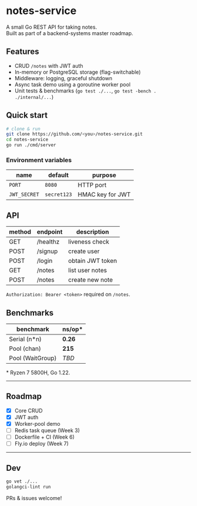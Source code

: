 # notes-service

A small Go REST API for taking notes.  
Built as part of a backend-systems master roadmap.

## Features
- CRUD `/notes` with JWT auth
- In-memory or PostgreSQL storage (flag-switchable)
- Middleware: logging, graceful shutdown
- Async task demo using a goroutine worker pool
- Unit tests & benchmarks (`go test ./...`, `go test -bench . ./internal/...`)

## Quick start
```bash
# clone & run
git clone https://github.com/<you>/notes-service.git
cd notes-service
go run ./cmd/server
```

### Environment variables
| name          | default      | purpose                |
|---------------|--------------|------------------------|
| `PORT`        | `8080`       | HTTP port              |
| `JWT_SECRET`  | `secret123`  | HMAC key for JWT       |

## API
| method | endpoint    | description           |
|--------|-------------|-----------------------|
| GET    | /healthz    | liveness check        |
| POST   | /signup     | create user           |
| POST   | /login      | obtain JWT token      |
| GET    | /notes      | list user notes       |
| POST   | /notes      | create new note       |

`Authorization: Bearer <token>` required on `/notes`.

## Benchmarks
| benchmark          | ns/op* |
|--------------------|--------|
| Serial (n*n)       | **0.26** |
| Pool (chan)        | **215** |
| Pool (WaitGroup)   | _TBD_   |

\* Ryzen 7 5800H, Go 1.22.

---

## Roadmap
- [x] Core CRUD
- [x] JWT auth
- [x] Worker-pool demo
- [ ] Redis task queue (Week 3)
- [ ] Dockerfile + CI (Week 6)
- [ ] Fly.io deploy (Week 7)

---

## Dev
```bash
go vet ./...
golangci-lint run
```

PRs & issues welcome!
